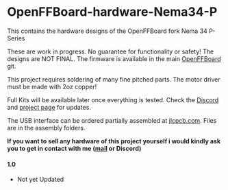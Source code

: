 # OpenFFBoard-hardware-Nema34-P
This contains the hardware designs of the OpenFFBoard fork Nema 34 P-Series

These are work in progress.
No guarantee for functionality or safety! The designs are NOT FINAL.
The firmware is available in the main [OpenFFBoard](https://github.com/Ultrawipf/OpenFFBoard) git.

This project requires soldering of many fine pitched parts.
The motor driver must be made with 2oz copper!

Full Kits will be available later once everything is tested. Check the [Discord](https://discord.com/invite/gHtnEcP) and [project page](https://hackaday.io/project/163904-open-ffboard) for updates.

The USB interface can be ordered partially assembled at [jlcpcb.com](jlcpcb.com). Files are in the assembly folders.


**If you want to sell any hardware of this project yourself i would kindly ask you to get in contact with me ([mail](mailto:ffboard@y-richter.de) or Discord)**

#### 1.0
- Not yet Updated 
